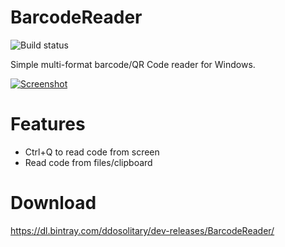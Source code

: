 # BarcodeReader

![Build status](https://github.com/DDoSolitary/BarcodeReader/workflows/.github/workflows/build.yml/badge.svg)

Simple multi-format barcode/QR Code reader for Windows.

[![Screenshot](https://i.ibb.co/kS0jFTB/Barcode-Reader-Screenshot.png)](#)

# Features

- Ctrl+Q to read code from screen
- Read code from files/clipboard

# Download

https://dl.bintray.com/ddosolitary/dev-releases/BarcodeReader/
